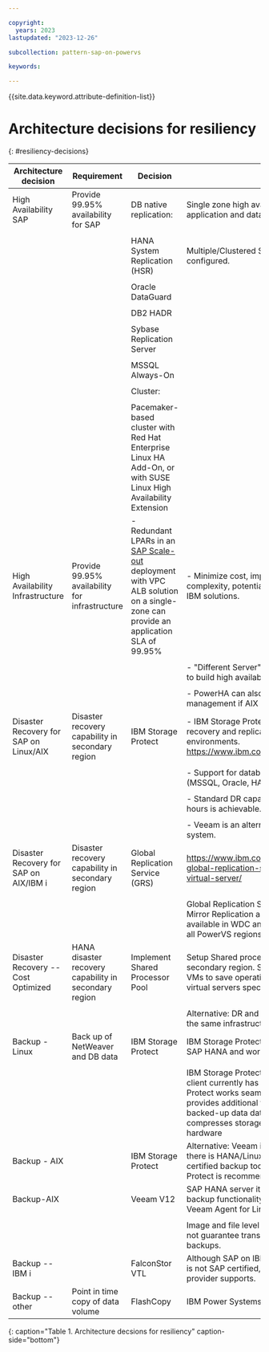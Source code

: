 ```yaml
---

copyright:
  years: 2023
lastupdated: "2023-12-26"

subcollection: pattern-sap-on-powervs

keywords:

---
```


{{site.data.keyword.attribute-definition-list}}

# Architecture decisions for resiliency
{: #resiliency-decisions}

| **Architecture decision**              | **Requirement**                                       | **Decision**                                                                                                                                                                                                                                       | **Rationale**                                                                                                                                                                                                                                                                                                                         |
|-|-|-|-|
| High Availability SAP                  | Provide 99.95% availability for SAP                   | DB native replication:                                                                                                                                                                                                                             | Single zone high availability deployment of SAP application and database is supported.                                                                                                                                                                                                                                                |
|                                        |                                                       |                                                                                                                                                                                                                                                    |                                                                                                                                                                                                                                                                                                                                       |
|                                        |                                                       | HANA System Replication (HSR)                                                                                                                                                                                                                      | Multiple/Clustered SAP application servers can be configured.                                                                                                                                                                                                                                                                         |
|                                        |                                                       |                                                                                                                                                                                                                                                    |                                                                                                                                                                                                                                                                                                                                       |
|                                        |                                                       | Oracle DataGuard                                                                                                                                                                                                                                   |                                                                                                                                                                                                                                                                                                                                       |
|                                        |                                                       |                                                                                                                                                                                                                                                    |                                                                                                                                                                                                                                                                                                                                       |
|                                        |                                                       | DB2 HADR                                                                                                                                                                                                                                           |                                                                                                                                                                                                                                                                                                                                       |
|                                        |                                                       |                                                                                                                                                                                                                                                    |                                                                                                                                                                                                                                                                                                                                       |
|                                        |                                                       | Sybase Replication Server                                                                                                                                                                                                                          |                                                                                                                                                                                                                                                                                                                                       |
|                                        |                                                       |                                                                                                                                                                                                                                                    |                                                                                                                                                                                                                                                                                                                                       |
|                                        |                                                       | MSSQL Always-On                                                                                                                                                                                                                                    |                                                                                                                                                                                                                                                                                                                                       |
|                                        |                                                       |                                                                                                                                                                                                                                                    |                                                                                                                                                                                                                                                                                                                                       |
|                                        |                                                       | Cluster:                                                                                                                                                                                                                                           |                                                                                                                                                                                                                                                                                                                                       |
|                                        |                                                       |                                                                                                                                                                                                                                                    |                                                                                                                                                                                                                                                                                                                                       |
|                                        |                                                       | Pacemaker-based cluster with Red Hat Enterprise Linux HA Add-On, or with SUSE Linux High Availability Extension                                                                                                                                    |                                                                                                                                                                                                                                                                                                                                       |
| High Availability Infrastructure       | Provide 99.95% availability for infrastructure        | -   Redundant LPARs in an [SAP Scale-out](https://cloud.ibm.com/docs/sap?topic=sap-refarch-hana-scaleout#network-layout-for-scale-out-configurations-2) deployment with VPC ALB solution on a single-zone can provide an application SLA of 99.95% | -   Minimize cost, implementation and maintenance complexity, potential latency and maximize value with IBM solutions.                                                                                                                                                                                                                |
|                                        |                                                       |                                                                                                                                                                                                                                                    |                                                                                                                                                                                                                                                                                                                                       |
|                                        |                                                       |                                                                                                                                                                                                                                                    | -   "Different Server" placement group should be chosen to build high availability within the same data center.                                                                                                                                                                                                                       |
|                                        |                                                       |                                                                                                                                                                                                                                                    |                                                                                                                                                                                                                                                                                                                                       |
|                                        |                                                       |                                                                                                                                                                                                                                                    | -   PowerHA can also be implemented for cluster management if AIX is the operating system.                                                                                                                                                                                                                                            |
| Disaster Recovery for SAP on Linux/AIX | Disaster recovery capability in secondary region      | IBM Storage Protect                                                                                                                                                                                                                                | -   IBM Storage Protect Plus provides near instant recovery and replication in hybrid multi-cloud environments. <https://www.ibm.com/downloads/cas/L9MD4MEZ>                                                                                                                                                                          |
|                                        |                                                       |                                                                                                                                                                                                                                                    |                                                                                                                                                                                                                                                                                                                                       |
|                                        |                                                       |                                                                                                                                                                                                                                                    | -   Support for databases Standard lead with offering (MSSQL, Oracle, HANA).                                                                                                                                                                                                                                                          |
|                                        |                                                       |                                                                                                                                                                                                                                                    |                                                                                                                                                                                                                                                                                                                                       |
|                                        |                                                       |                                                                                                                                                                                                                                                    | -   Standard DR capability for RPO \< 15 min, RTO \< 4 hours is achievable.                                                                                                                                                                                                                                                           |
|                                        |                                                       |                                                                                                                                                                                                                                                    |                                                                                                                                                                                                                                                                                                                                       |
|                                        |                                                       |                                                                                                                                                                                                                                                    | -   Veeam is an alternative for AIX as the operating system.                                                                                                                                                                                                                                                                          |
| Disaster Recovery for SAP on AIX/IBM i | Disaster recovery capability in secondary region      | Global Replication Service (GRS)                                                                                                                                                                                                                   | <https://www.ibm.com/blog/announcement/introducing-global-replication-service-on-ibm-power-systems-virtual-server/>                                                                                                                                                                                                                   |
|                                        |                                                       |                                                                                                                                                                                                                                                    |                                                                                                                                                                                                                                                                                                                                       |
|                                        |                                                       |                                                                                                                                                                                                                                                    | Global Replication Service (GRS) is based on Global Mirror Replication as a configurable option-- only available in WDC and DAL as of now, will be available in all PowerVS regions soon                                                                                                                                              |
| Disaster Recovery -- Cost Optimized    | HANA disaster recovery capability in secondary region | Implement Shared Processor Pool                                                                                                                                                                                                                    | Setup Shared processor Pool to reserve capacity in the secondary region. Setup DR systems on minimum sized VMs to save operating cost. This is a Power systems virtual servers special feature.                                                                                                                                       |
|                                        |                                                       |                                                                                                                                                                                                                                                    |                                                                                                                                                                                                                                                                                                                                       |
|                                        |                                                       |                                                                                                                                                                                                                                                    | Alternative: DR and Non-Production systems to share the same infrastructure.                                                                                                                                                                                                                                                          |
| Backup - Linux                         | Back up of NetWeaver and DB data                      | IBM Storage Protect                                                                                                                                                                                                                                | IBM Storage Protect is an SAP certified backup tool for SAP HANA and works with Backint.                                                                                                                                                                                                                                              |
|                                        |                                                       |                                                                                                                                                                                                                                                    |                                                                                                                                                                                                                                                                                                                                       |
|                                        |                                                       |                                                                                                                                                                                                                                                    | IBM Storage Protect Agent for all OS including AIX if the client currently has SW ELA licensing. IBM Storage Protect works seamlessly with native SAP backup tools; provides additional functionality like encryption of backed-up data data in transit; built-in deduplication compresses storage without additional dedupe hardware |
| Backup - AIX                           |                                                       | IBM Storage Protect                                                                                                                                                                                                                                | Alternative: Veeam is supported on AIX. However, if there is HANA/Linux in client's landscape, only one SAP certified backup tool should be used. Then IBM Storage Protect is recommended.                                                                                                                                            |
| Backup-AIX                             |                                                       | Veeam V12                                                                                                                                                                                                                                          | SAP HANA server itself, image-level and file-level backup functionality of Veeam Backup & Replication or Veeam Agent for Linux.                                                                                                                                                                                                       |
|                                        |                                                       |                                                                                                                                                                                                                                                    |                                                                                                                                                                                                                                                                                                                                       |
|                                        |                                                       |                                                                                                                                                                                                                                                    | Image and file level backups of SAP HANA servers do not guarantee transaction-consistency of database backups.                                                                                                                                                                                                                        |
| Backup -- IBM i                        |                                                       | FalconStor VTL                                                                                                                                                                                                                                     | Although SAP on IBM i/Power Systems Virtual Servers is not SAP certified, client may choose it if service provider supports.                                                                                                                                                                                                          |
| Backup -- other                        | Point in time copy of data volume                     | FlashCopy                                                                                                                                                                                                                                          | IBM Power Systems Virtual Servers offering                                                                                                                                                                                                                                                                                            |
{: caption="Table 1. Architecture decsions for resiliency" caption-side="bottom"}
